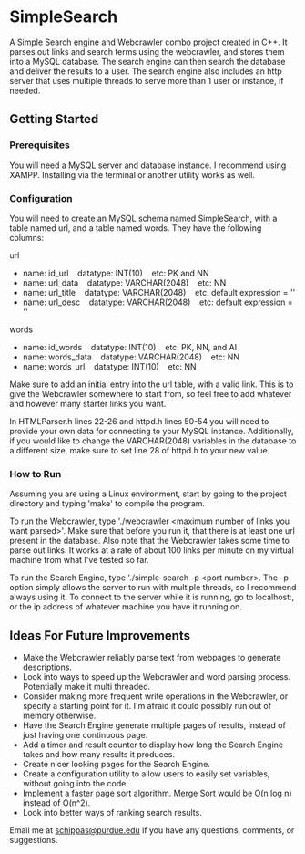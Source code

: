 # SimpleSearch

A Simple Search engine and Webcrawler combo project created in C++. It parses out links and search terms using the webcrawler, and stores them into a MySQL database. The search engine can then search the database and deliver the results to a user. The search engine also includes an http server that uses multiple threads to serve more than 1 user or instance, if needed.

## Getting Started

### Prerequisites

You will need a MySQL server and database instance. I recommend using XAMPP. Installing via the terminal or another utility works as well.

### Configuration

You will need to create an MySQL schema named SimpleSearch, with a table named url, and  a table named words. They have the following columns:

url
* name: id_url     &nbsp;&nbsp;  datatype: INT(10)       &nbsp;&nbsp;   etc: PK and NN
* name: url_data   &nbsp;&nbsp;  datatype: VARCHAR(2048) &nbsp;&nbsp;   etc: NN
* name: url_title  &nbsp;&nbsp;  datatype: VARCHAR(2048)  &nbsp;&nbsp;  etc: default expression = ''
* name: url_desc   &nbsp;&nbsp;  datatype: VARCHAR(2048)  &nbsp;&nbsp;  etc: default expression = ''

words
* name: id_words  &nbsp;&nbsp;   datatype: INT(10)    &nbsp;&nbsp;      etc: PK, NN, and AI
* name: words_data  &nbsp;&nbsp; datatype: VARCHAR(2048)  &nbsp;&nbsp;  etc: NN
* name: words_url  &nbsp;&nbsp;  datatype: INT(10)   &nbsp;&nbsp;       etc: NN

Make sure to add an initial entry into the url table, with a valid link. This is to give the Webcrawler somewhere to start from, so feel free to add whatever and however many starter links you want.

In HTMLParser.h lines 22-26 and httpd.h lines 50-54 you will need to provide your own data for connecting to your MySQL instance. Additionally, if you would like to change the VARCHAR(2048) variables in the database to a different size, make sure to set line 28 of httpd.h to your new value.

### How to Run

Assuming you are using a Linux environment, start by going to the project directory and typing 'make' to compile the program.

To run the Webcrawler, type './webcrawler \<maximum number of links you want parsed\>'. Make sure that before you run it, that there is at least one url present in the database. Also note that the Webcrawler takes some time to parse out links. It works at a rate of about 100 links per minute on my virtual machine from what I've tested so far.
  
To run the Search Engine, type './simple-search -p \<port number\>. The -p option simply allows the server to run with multiple threads, so I recommend always using it. To connect to the server while it is running, go to localhost:<port number>, or the ip address of whatever machine you have it running on.
  
## Ideas For Future Improvements

* Make the Webcrawler reliably parse text from webpages to generate descriptions.
* Look into ways to speed up the Webcrawler and word parsing process. Potentially make it multi threaded.
* Consider making more frequent write operations in the Webcrawler, or specify a starting point for it. I'm afraid it could possibly run out of memory otherwise.
* Have the Search Engine generate multiple pages of results, instead of just having one continuous page.
* Add a timer and result counter to display how long the Search Engine takes and how many results it produces.
* Create nicer looking pages for the Search Engine.
* Create a configuration utility to allow users to easily set variables, without going into the code.
* Implement a faster page sort algorithm. Merge Sort would be O(n log n) instead of O(n^2).
* Look into better ways of ranking search results.

Email me at schippas@purdue.edu if you have any questions, comments, or suggestions.

